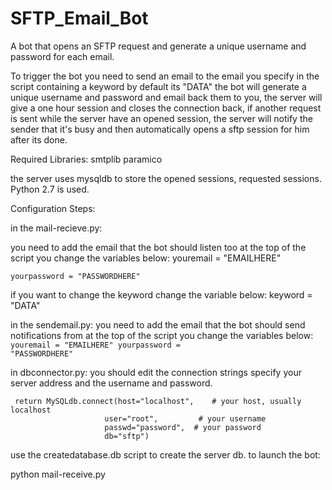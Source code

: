 # SFTP_Email_Bot
A bot that opens an SFTP request and generate a unique username and password for each email.

To trigger the bot you need to send an email to the email you specify in the script containing a keyword by default its "DATA" the bot will generate a unique username and password and email back them to you, the server will give a one hour session and closes the connection back, if another request is sent while the server have an opened session, the server will notify the sender that it's busy and then automatically opens a sftp session for him after its done.

Required Libraries:
smtplib
paramico

the server uses mysqldb to store the opened sessions, requested sessions.
Python 2.7 is used.

Configuration Steps:

in the mail-recieve.py:

  you need to add the email that the bot should listen too at the top of the script you change the variables below:
    youremail = "EMAILHERE"

    yourpassword = "PASSWORDHERE"
  
  if you want to change the keyword change the variable below:
    keyword = "DATA"
  
in the sendemail.py:
  you need to add the email that the bot should send notifications from at the top of the script you change the variables below:
   <code> youremail = "EMAILHERE"
    yourpassword = "PASSWORDHERE" </code>
  
in dbconnector.py:
  you should edit the connection strings specify your server address and the username and password.
  
     return MySQLdb.connect(host="localhost",    # your host, usually localhost
                         user="root",         # your username
                         passwd="password",  # your password
                         db="sftp") 
                        
use the createdatabase.db script to create the server db.
to launch the bot:

  python mail-receive.py
